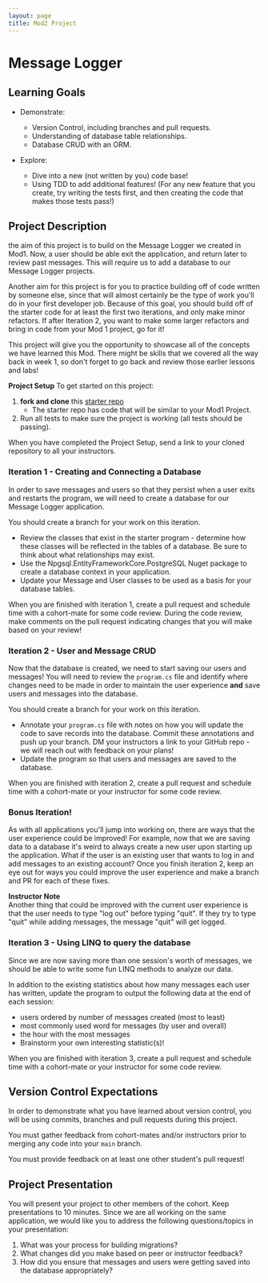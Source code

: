 ```yaml
---
layout: page
title: Mod2 Project
---
```


# Message Logger

## Learning Goals
- Demonstrate:
    * Version Control, including branches and pull requests.
    * Understanding of database table relationships.
    * Database CRUD with an ORM.

- Explore:
    * Dive into a new (not written by you) code base!
    * Using TDD to add additional features! (For any new feature that you create, try writing the tests first, and then creating the code that makes those tests pass!)


## Project Description
the aim of this project is to build on the Message Logger we created in Mod1.  Now, a user should be able exit the application, and return later to review past messages.  This will require us to add a database to our Message Logger projects.

Another aim for this project is for you to practice building off of code written by someone else, since that will almost certainly be the type of work you'll do in your first developer job. Because of this goal, you should build off of the starter code for at least the first two iterations, and only make minor refactors. If after Iteration 2, you want to make some larger refactors and bring in code from your Mod 1 project, go for it!

This project will give you the opportunity to showcase all of the concepts we have learned this Mod.  There might be skills that we covered all the way back in week 1, so don't forget to go back and review those earlier lessons and labs!

**Project Setup**
To get started on this project:

1. **fork and clone** this [starter repo](https://github.com/turingschool-examples/LaunchMod2Project)
    * The starter repo has code that will be similar to your Mod1 Project.
2. Run all tests to make sure the project is working (all tests should be passing).

When you have completed the Project Setup, send a link to your cloned repository to all your instructors.


### Iteration 1 - Creating and Connecting a Database
In order to save messages and users so that they persist when a user exits and restarts the program, we will need to create a database for our Message Logger application.

You should create a branch for your work on this iteration.

* Review the classes that exist in the starter program - determine how these classes will be reflected in the tables of a database.  Be sure to think about what relationships may exist.
* Use the Npgsql.EntityFrameworkCore.PostgreSQL Nuget package to create a database context in your application.
* Update your Message and User classes to be used as a basis for your database tables.

When you are finished with iteration 1, create a pull request and schedule time with a cohort-mate for some code review.  During the code review, make comments on the pull request indicating changes that you will make based on your review!

### Iteration 2 - User and Message CRUD

Now that the database is created, we need to start saving our users and messages!  You will need to review the `program.cs` file and identify where changes need to be made in order to maintain the user experience **and** save users and messages into the database.

You should create a branch for your work on this iteration.

* Annotate your `program.cs` file with notes on how you will update the code to save records into the database.  Commit these annotations and push up your branch.  DM your instructors a link to your GitHub repo - we will reach out with feedback on your plans!
* Update the program so that users and messages are saved to the database.

When you are finished with iteration 2, create a pull request and schedule time with a cohort-mate or your instructor for some code review.

### Bonus Iteration!

As with all applications you'll jump into working on, there are ways that the user experience could be improved! For example, now that we are saving data to a database it's weird to always create a new user upon starting up the application. What if the user is an existing user that wants to log in and add messages to an existing account? Once you finish iteration 2, keep an eye out for ways you could improve the user experience and make a branch and PR for each of these fixes.

<aside class="instructor-notes" markdown="1">
    <p><strong>Instructor Note</strong><br> Another thing that could be improved with the current user experience is that the user needs to type "log out" before typing "quit". If they try to type "quit" while adding messages, the message "quit" will get logged.</p>
</aside>

### Iteration 3 - Using LINQ to query the database

Since we are now saving more than one session's worth of messages, we should be able to write some fun LINQ methods to analyze our data.

In addition to the existing statistics about how many messages each user has written, update the program to output the following data at the end of each session:

* users ordered by number of messages created (most to least)
* most commonly used word for messages (by user and overall)
* the hour with the most messages
* Brainstorm your own interesting statistic(s)!

When you are finished with iteration 3, create a pull request and schedule time with a cohort-mate or your instructor for some code review.

## Version Control Expectations
In order to demonstrate what you have learned about version control, you will be using commits, branches and pull requests during this project.

You must gather feedback from cohort-mates and/or instructors prior to merging any code into your `main` branch.

You must provide feedback on at least one other student's pull request!

## Project Presentation

You will present your project to other members of the cohort.  Keep presentations to 10 minutes. Since we are all working on the same application, we would like you to address the following questions/topics in your presentation:
1. What was your process for building migrations?
1. What changes did you make based on peer or instructor feedback?
1. How did you ensure that messages and users were getting saved into the database appropriately?
